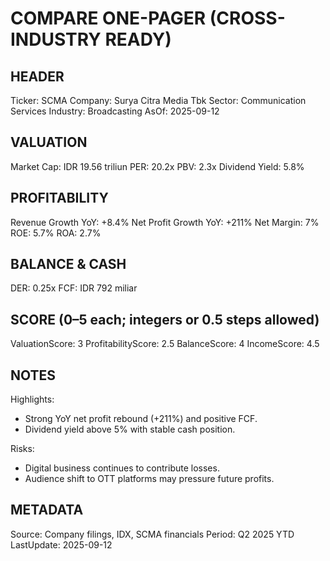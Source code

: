 # COMPARE ONE-PAGER (CROSS-INDUSTRY READY)

## HEADER
Ticker: SCMA
Company: Surya Citra Media Tbk
Sector: Communication Services
Industry: Broadcasting
AsOf: 2025-09-12

## VALUATION
Market Cap: IDR 19.56 triliun
PER: 20.2x
PBV: 2.3x
Dividend Yield: 5.8%

## PROFITABILITY
Revenue Growth YoY: +8.4%
Net Profit Growth YoY: +211%
Net Margin: 7%
ROE: 5.7%
ROA: 2.7%

## BALANCE & CASH
DER: 0.25x
FCF: IDR 792 miliar

## SCORE (0–5 each; integers or 0.5 steps allowed)
ValuationScore: 3
ProfitabilityScore: 2.5
BalanceScore: 4
IncomeScore: 4.5

## NOTES
Highlights:
- Strong YoY net profit rebound (+211%) and positive FCF.
- Dividend yield above 5% with stable cash position.

Risks:
- Digital business continues to contribute losses.
- Audience shift to OTT platforms may pressure future profits.

## METADATA
Source: Company filings, IDX, SCMA financials
Period: Q2 2025 YTD
LastUpdate: 2025-09-12